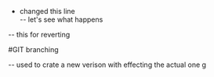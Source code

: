 
- changed this line  
-- let's see what happens

-- this for reverting 

#GIT branching 

-- used to crate a new verison with effecting the actual one 
g